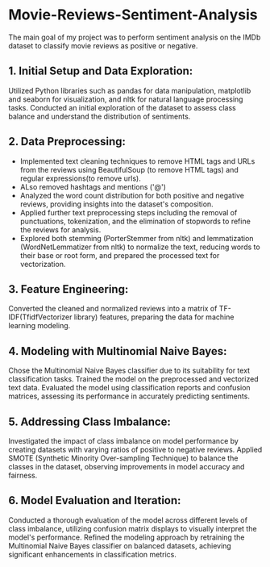 # Movie-Reviews-Sentiment-Analysis
The main goal of my project was to perform sentiment analysis on the IMDb dataset to classify movie reviews as positive or negative.
## 1. Initial Setup and Data Exploration:
Utilized Python libraries such as pandas for data manipulation, matplotlib and seaborn for visualization, and nltk for natural language processing tasks.
Conducted an initial exploration of the dataset to assess class balance and understand the distribution of sentiments.
## 2. Data Preprocessing:
- Implemented text cleaning techniques to remove HTML tags and URLs from the reviews using BeautifulSoup (to remove HTML tags) and regular expressions(to remove urls).
- ALso removed hashtags and mentions ('@')
- Analyzed the word count distribution for both positive and negative reviews, providing insights into the dataset's composition.
- Applied further text preprocessing steps including the removal of punctuations, tokenization, and the elimination of stopwords to refine the reviews for analysis.
- Explored both stemming (PorterStemmer from nltk) and lemmatization (WordNetLemmatizer from nltk) to normalize the text, reducing words to their base or root form, and prepared the processed text for vectorization.
## 3. Feature Engineering:
Converted the cleaned and normalized reviews into a matrix of TF-IDF(TfidfVectorizer library) features, preparing the data for machine learning modeling.
## 4. Modeling with Multinomial Naive Bayes:
Chose the Multinomial Naive Bayes classifier due to its suitability for text classification tasks. Trained the model on the preprocessed and vectorized text data.
Evaluated the model using classification reports and confusion matrices, assessing its performance in accurately predicting sentiments.
## 5. Addressing Class Imbalance:
Investigated the impact of class imbalance on model performance by creating datasets with varying ratios of positive to negative reviews.
Applied SMOTE (Synthetic Minority Over-sampling Technique) to balance the classes in the dataset, observing improvements in model accuracy and fairness.
## 6. Model Evaluation and Iteration:
Conducted a thorough evaluation of the model across different levels of class imbalance, utilizing confusion matrix displays to visually interpret the model's performance.
Refined the modeling approach by retraining the Multinomial Naive Bayes classifier on balanced datasets, achieving significant enhancements in classification metrics.
